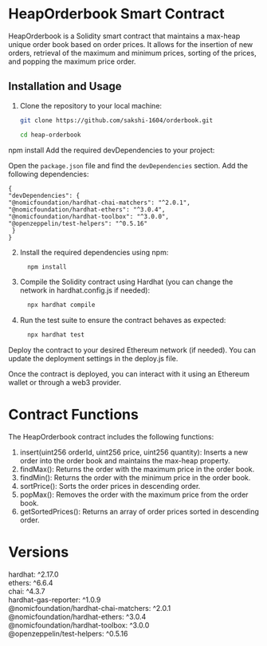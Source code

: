 # HeapOrderbook Smart Contract

HeapOrderbook is a Solidity smart contract that maintains a max-heap unique order book based on order prices. It allows for the insertion of new orders, retrieval of the maximum and minimum prices, sorting of the prices, and popping the maximum price order.

## Installation and Usage

1. Clone the repository to your local machine:
   ```bash
   git clone https://github.com/sakshi-1604/orderbook.git
   
   cd heap-orderbook

npm install
   Add the required devDependencies to your project:

  Open the `package.json` file and find the `devDependencies` section. Add the following 
  dependencies:

      
    {
    "devDependencies": {
    "@nomicfoundation/hardhat-chai-matchers": "^2.0.1",
    "@nomicfoundation/hardhat-ethers": "^3.0.4",
    "@nomicfoundation/hardhat-toolbox": "^3.0.0",
    "@openzeppelin/test-helpers": "^0.5.16"
     }
    }

2. Install the required dependencies using npm:
   ```bash
     npm install

4. Compile the Solidity contract using Hardhat (you can change the network in hardhat.config.js if needed):
   ```bash
     npx hardhat compile

6. Run the test suite to ensure the contract behaves as expected:
   ```bash
     npx hardhat test
   
Deploy the contract to your desired Ethereum network (if needed). You can update the deployment settings in the deploy.js file.

Once the contract is deployed, you can interact with it using an Ethereum wallet or through a web3 provider.

# Contract Functions
The HeapOrderbook contract includes the following functions:

1. insert(uint256 orderId, uint256 price, uint256 quantity): Inserts a new order into the order book and maintains the max-heap property.
2. findMax(): Returns the order with the maximum price in the order book.
3. findMin(): Returns the order with the minimum price in the order book.
4. sortPrice(): Sorts the order prices in descending order.
5. popMax(): Removes the order with the maximum price from the order book.
6. getSortedPrices(): Returns an array of order prices sorted in descending order.

# Versions
hardhat: ^2.17.0\
ethers: ^6.6.4\
chai: ^4.3.7 <br />
hardhat-gas-reporter: ^1.0.9\
@nomicfoundation/hardhat-chai-matchers: ^2.0.1\
@nomicfoundation/hardhat-ethers: ^3.0.4\
@nomicfoundation/hardhat-toolbox: ^3.0.0\
@openzeppelin/test-helpers: ^0.5.16
